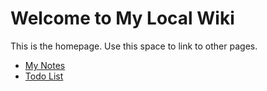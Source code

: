 # Welcome to My Local Wiki

This is the homepage. Use this space to link to other pages.

- [My Notes](notes.md)
- [Todo List](todo.md)
